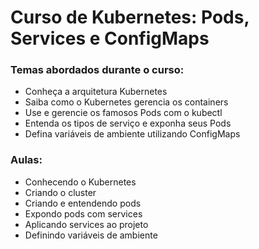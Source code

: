 # Curso de Kubernetes: Pods, Services e ConfigMaps

### Temas abordados durante o curso:

- Conheça a arquitetura Kubernetes
- Saiba como o Kubernetes gerencia os containers
- Use e gerencie os famosos Pods com o kubectl
- Entenda os tipos de serviço e exponha seus Pods
- Defina variáveis de ambiente utilizando ConfigMaps

### Aulas:

- Conhecendo o Kubernetes 
- Criando o cluster
- Criando e entendendo pods
- Expondo pods com services
- Aplicando services ao projeto
- Definindo variáveis de ambiente
